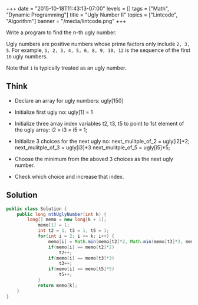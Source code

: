 +++
date = "2015-10-18T11:43:13-07:00"
levels = []
tags = ["Math", "Dynamic Programming"]
title = "Ugly Number II"
topics = ["Lintcode", "Algorithm"]
banner = "/media/lintcode.png"
+++

Write a program to find the n-th ugly number.

Ugly numbers are positive numbers whose prime factors only include `2, 3, 5`. For example, `1, 2, 3, 4, 5, 6, 8, 9, 10, 12` is the sequence of the first `10` ugly numbers.

Note that `1` is typically treated as an ugly number.

<!--more-->


## Think
- Declare an array for ugly numbers:  ugly[150]
- Initialize first ugly no:  ugly[1] = 1
- Initialize three array index variables t2, t3, t5 to point to 
   1st element of the ugly array: 
        i2 = i3 = i5 = 1; 

- Initialize 3 choices for the next ugly no:
         next_mulitple_of_2 = ugly[i2]*2;
         next_mulitple_of_3 = ugly[i3]*3
         next_mulitple_of_5 = ugly[i5]*5;
- Choose the minimum from the aboved 3 choices as the next ugly number.
- Check which choice and increase that index.

## Solution
```java
public class Solution {
    public long nthUglyNumber(int k) {
        long[] memo = new long[k + 1];
            memo[1] = 1;
            int t2 = 1, t3 = 1, t5 = 1;
            for(int i = 2; i <= k; i++) {
                memo[i] = Math.min(memo[t2]*2, Math.min(memo[t3]*3, memo[t5]*5));
                if(memo[i] == memo[t2]*2)
                    t2++;
                if(memo[i] == memo[t3]*3)
                    t3++;
                if(memo[i] == memo[t5]*5)
                    t5++;
            }
            return memo[k];
    }
}
```
```